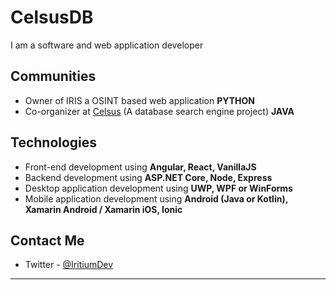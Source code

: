 # CelsusDB
I am a software and web application developer

## Communities
- Owner of IRIS a OSINT based web application **PYTHON**
- Co-organizer at [Celsus](https://dataleak.fun) (A database search engine project) **JAVA**

## Technologies
- Front-end development using **Angular, React, VanillaJS**
- Backend development using **ASP.NET Core, Node, Express**
- Desktop application development using **UWP, WPF or WinForms**
- Mobile application development using **Android (Java or Kotlin), Xamarin Android / Xamarin iOS, Ionic**

## Contact Me
- Twitter - [@IritiumDev](https://twitter.com/CelsusDB)
---
